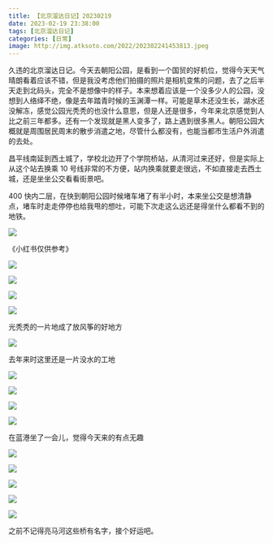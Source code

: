 ```yaml
---
title: 【北京溜达日记】20230219
date: 2023-02-19 23:38:00
tags: [北京溜达日记]
categories: [日常]
image: http://img.atksoto.com/2022/202302241453813.jpeg
---
```


久违的北京溜达日记。今天去朝阳公园，是看到一个国贸的好机位，觉得今天天气晴朗看着应该不错，但是我没考虑他们拍摄的照片是相机变焦的问题，去了之后半天走到北码头，完全不是想像中的样子。本来想着应该是一个没多少人的公园，没想到人络绎不绝，像是去年踏青时候的玉渊潭一样。可能是草木还没生长，湖水还没解冻，感觉公园光秃秃的也没什么意思，但是人还是很多，今年来北京感觉到人比之前三年都多。还有一个发现就是黑人变多了，路上遇到很多黑人。朝阳公园大概就是周围居民周末的散步消遣之地，尽管什么都没有，也能当都市生活户外消遣的去处。

昌平线南延到西土城了，学校北边开了个学院桥站，从清河过来还好，但是实际上从这个站去换乘 10 号线非常的不方便，站内换乘就要走很远，不如直接走去西土城，还是坐坐公交看看街景吧。

400 快内二层，在快到朝阳公园时候堵车堵了有半小时，本来坐公交是想清静点，堵车时走走停停也给我甩的想吐，可能下次走这么远还是得坐什么都看不到的地铁。

![](./bj20230219/202302241453800.jpeg)

《小红书仅供参考》

![](./bj20230219/202302241453815.jpeg)

![](./bj20230219/202302241453802.jpeg)

![](./bj20230219/202302241453803.jpeg)

![](./bj20230219/202302241453804.jpeg)

光秃秃的一片地成了放风筝的好地方

![](./bj20230219/202302241453805.jpeg)

去年来时这里还是一片没水的工地

![](./bj20230219/202302241453806.jpeg)

![](./bj20230219/202302241453807.jpeg)

![](./bj20230219/202302241453808.jpeg)

![](./bj20230219/202302241453809.jpeg)

在蓝港坐了一会儿，觉得今天来的有点无趣

![](./bj20230219/202302241453810.jpeg)

![](./bj20230219/202302241453811.jpeg)

![](./bj20230219/202302241453812.jpeg)

![](./bj20230219/202302241453813.jpeg)

![](./bj20230219/202302241453814.jpeg)

之前不记得亮马河这些桥有名字，接个好运吧。
